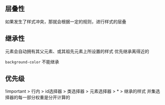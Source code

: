 ## 层叠性

如果发生了样式冲突，那就会根据一定的规则，进行样式的层叠

## 继承性

元素会自动拥有其父元素、或其祖先元素上所设置的样式 优先继承离得近的

`background-color` 不能继承

## 优先级

!important > 行内 > id选择器 > 类选择器 > 元素选择器 > * > 继承的样式 并集选择器的每一部分权重是分开计算的